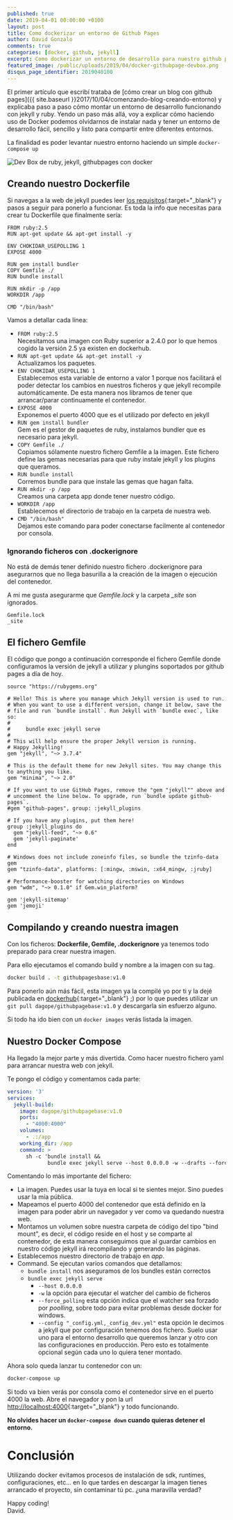 ```yaml
---
published: true
date: 2019-04-01 00:00:00 +0100
layout: post
title: Como dockerizar un entorno de Github Pages
author: David Gonzalo
comments: true
categories: [docker, github, jekyll]
excerpt: Como dockerizar un entorno de desarrollo para nuestro github pages.
featured_image: /public/uploads/2019/04/docker-githubpage-devbox.png
disqus_page_identifier: 2019040100
---
```


El primer artículo que escribí trataba de [cómo crear un blog con github pages]({{ site.baseurl }}2017/10/04/comenzando-blog-creando-entorno) y explicaba paso a paso cómo montar un entorno de desarrollo funcionando con jekyll y ruby.
Yendo un paso más allá, voy a explicar cómo haciendo uso de Docker podemos olvidarnos de instalar nada y tener un entorno de desarrollo fácil, sencillo y listo para compartir entre diferentes entornos.

La finalidad es poder levantar nuestro entorno haciendo un simple `docker-compose up`

<img src="{{site.baseurl}}public/uploads/2019/04/docker-githubpage-devbox.png" style="border:0px" alt="Dev Box de ruby, jekyll, githubpages con docker"  />
<!--break-->

## Creando nuestro Dockerfile
Si navegas a la web de jekyll puedes leer [los requisitos](https://jekyllrb.com/docs/installation/#requirements){:target="_blank"} 
y pasos a seguir para ponerlo a funcionar.
Es toda la info que necesitas para crear tu Dockerfile que finalmente sería:

```docker
FROM ruby:2.5 
RUN apt-get update && apt-get install -y     

ENV CHOKIDAR_USEPOLLING 1
EXPOSE 4000

RUN gem install bundler
COPY Gemfile ./ 
RUN bundle install

RUN mkdir -p /app 
WORKDIR /app

CMD "/bin/bash"
```

Vamos a detallar cada línea:
- `FROM ruby:2.5` 
<br/>Necesitamos una imagen con Ruby superior a 2.4.0 por lo que hemos cogido la versión 2.5 ya existen en dockerhub.
- `RUN apt-get update && apt-get install -y`
<br/>Actualizamos los paquetes.
- `ENV CHOKIDAR_USEPOLLING 1`
<br/>Establecemos esta variable de entorno a valor 1 porque nos facilitará el poder detectar los cambios en nuestros ficheros y que jekyll recompile automáticamente. De esta manera nos libramos de tener que arrancar/parar continuamente el contenedor.
- `EXPOSE 4000`
<br/>Exponemos el puerto 4000 que es el utilizado por defecto en jekyll
- `RUN gem install bundler`
<br/>Gem es el gestor de paquetes de ruby, instalamos bundler que es necesario para jekyll.
- `COPY Gemfile ./ `
<br/>Copiamos sólamente nuestro fichero Gemfile a la imagen. Este fichero define las gemas necesarias para que ruby instale jekyll y los plugins que queramos.
- `RUN bundle install`
<br/>Corremos bundle para que instale las gemas que hagan falta.
- `RUN mkdir -p /app` 
<br/>Creamos una carpeta app donde tener nuestro código.
- `WORKDIR /app`
<br/>Establecemos el directorio de trabajo en la carpeta de nuestra web.
- `CMD "/bin/bash"`
<br/>Dejamos este comando para poder conectarse facilmente al contenedor por consola.

### Ignorando ficheros con .dockerignore
No está de demás tener definido nuestro fichero .dockerignore para asegurarnos que no llega basurilla a la creación de la imagen o ejecución del contenedor.

A mi me gusta asegurarme que *Gemfile.lock* y la carpeta *_site* son ignorados.
``` 
Gemfile.lock
_site
```

## El fichero Gemfile
El código que pongo a continuación corresponde el fichero Gemfile donde configuramos la versión de jekyll a utilizar y plungins soportados por github pages a día de hoy.

```gem
source "https://rubygems.org"

# Hello! This is where you manage which Jekyll version is used to run.
# When you want to use a different version, change it below, save the
# file and run `bundle install`. Run Jekyll with `bundle exec`, like so:
#
#     bundle exec jekyll serve
#
# This will help ensure the proper Jekyll version is running.
# Happy Jekylling!
gem "jekyll", "~> 3.7.4"

# This is the default theme for new Jekyll sites. You may change this to anything you like.
gem "minima", "~> 2.0"

# If you want to use GitHub Pages, remove the "gem "jekyll"" above and
# uncomment the line below. To upgrade, run `bundle update github-pages`.
#gem "github-pages", group: :jekyll_plugins

# If you have any plugins, put them here!
group :jekyll_plugins do
  gem "jekyll-feed", "~> 0.6"
  gem 'jekyll-paginate'
end

# Windows does not include zoneinfo files, so bundle the tzinfo-data gem
gem "tzinfo-data", platforms: [:mingw, :mswin, :x64_mingw, :jruby]

# Performance-booster for watching directories on Windows
gem "wdm", "~> 0.1.0" if Gem.win_platform?

gem 'jekyll-sitemap'
gem 'jemoji'
```

## Compilando y creando nuestra imagen
Con los ficheros: **Dockerfile, Gemfile, .dockerignore** ya tenemos todo preparado para crear nuestra imagen. 

Para ello ejecutamos el comando build y nombre a la imagen con su tag.
```bash
docker build . -t githubpagesbase:v1.0
```
Para ponerlo aún más fácil, esta imagen ya la compilé yo por ti y la dejé publicada en [dockerhub](https://hub.docker.com/r/dagope/githubpagebase/tags){:target="_blank"} ;) por lo que puedes utilizar un `git pull dagope/githubpagebase:v1.0` y descargarla sin esfuerzo alguno.

Si todo ha ido bien con un `docker images` verás listada la imagen.

## Nuestro Docker Compose
Ha llegado la mejor parte y más divertida. Como hacer nuestro fichero yaml para arrancar nuestra web con jekyll.

Te pongo el código y comentamos cada parte: 
```yaml
version: '3'
services:
  jekyll-build:
    image: dagope/githubpagebase:v1.0
    ports:
      - "4000:4000"
    volumes:
      - .:/app
    working_dir: /app    
    command: >
      sh -c 'bundle install &&
             bundle exec jekyll serve --host 0.0.0.0 -w --drafts --force_polling --config "_config.yml,_config_dev.yml"'
```

Comentando lo más importante del fichero:
- La imagen. Puedes usar la tuya en local si te sientes mejor. Sino puedes usar la mía pública.
- Mapeamos el puerto 4000 del contenedor que está definido en la imagen para poder abrir un navegador y ver como va quedando nuestra web.
- Montamos un volumen sobre nuestra carpeta de código del tipo "bind mount", es decir, el código reside en el host y se comparte al contenedor, de esta manera conseguimos que al guardar cambios en nuestro código jekyll irá recompilando y generando las páginas.
- Establecemos nuestro directorio de trabajo en *app*.
- Command. Se ejecutan varios comandos que detallamos:
    - `bundle install` nos aseguramos de los bundles están correctos
    - `bundle exec jekyll serve`
        - `--host 0.0.0.0`
        - `-w` la opción para ejecutar el watcher del cambio de ficheros
        - `--force_polling` esta opción indica que el watcher sea forzado por *poolling*, sobre todo para evitar problemas desde docker for windows.
        - `--config "_config.yml,_config_dev.yml"` esta opción le decimos a jekyll que por configuración tenemos dos fichero. Suelo usar uno para el entorno desarrollo que queremos lanzar y otro con las configuraciones en producción. Pero esto es totalmente opcional según cada uno lo quiera tener montado.

Ahora solo queda lanzar tu contenedor con un:
```bash
docker-compose up
```

Si todo va bien verás por consola como el contenedor sirve en el puerto 4000 la web. Abre el navegador y pon la url 
[http://localhost:4000](http://localhost:4000){:target="_blank"} y todo funcionando.

**No olvides hacer un `docker-compose down` cuando quieras detener el entorno.**

# Conclusión
Utilizando docker evitamos procesos de instalación de sdk, runtimes, configuraciones, etc... en lo que tardes en descargar la imagen tienes arrancado el proyecto, sin contaminar tú pc. ¿una maravilla verdad? 

Happy coding!
<br/>
David.
